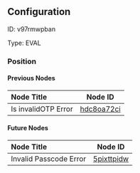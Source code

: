 # 
## Configuration
ID:  v97rmwpban

Type: EVAL 








### Position

#### Previous Nodes
| Node Title | Node ID |
| :------------- | ------------ |
| Is invalidOTP Error | [hdc8oa72ci](./hdc8oa72ci.md) | 
 
 #### Future Nodes
| Node Title | Node ID |
| :------------- | ------------ |
| Invalid Passcode Error |[5pixttpidw](./5pixttpidw.md) | 